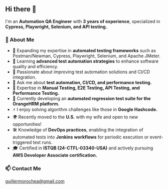 ## Hi there 👋  
I'm an **Automation QA Engineer** with **3 years of experience**, specialized in **Cypress, Playwright, Selenium, and API testing.**  

### 🔹 About Me
- 🔭 Expanding my expertise in **automated testing frameworks** such as Postman/Newman, Cypress, Playwright, Selenium, and Apache JMeter.  
- 🌱 Learning **advanced test automation strategies** to enhance software quality and efficiency.  
- 🤔 Passionate about improving test automation solutions and CI/CD integration.  
- 💬 Ask me about **test automation, CI/CD, and performance testing.**  
- 🧪 Expertise in **Manual Testing, E2E Testing, API Testing, and Performance Testing.**  
- 🔧 Currently developing an **automated regression test suite for the OrangeHRM platform.**  
- ⚡ I enjoy solving algorithm challenges like those in **Google Hashcode.**  
- 🌍 Recently moved to the **U.S.** with my wife and open to new opportunities!  
- 🛠️ Knowledge of **DevOps practices**, enabling the integration of automated tests into **Jenkins workflows** for periodic execution or event-triggered test runs.  
- 🎓 Certified in **ISTQB (24-CTFL-03340-USA)** and actively pursuing **AWS Developer Associate certification.**



### 📫 Contact Me
[guillermorochea@gmail.com](mailto:guillermorochea@gmail.com)